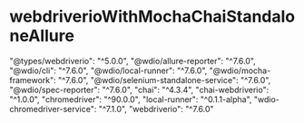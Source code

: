 # webdriverioWithMochaChaiStandaloneAllure
"@types/webdriverio": "^5.0.0",     "@wdio/allure-reporter": "^7.6.0",     "@wdio/cli": "^7.6.0",     "@wdio/local-runner": "^7.6.0",     "@wdio/mocha-framework": "^7.6.0",     "@wdio/selenium-standalone-service": "^7.6.0",     "@wdio/spec-reporter": "^7.6.0",     "chai": "^4.3.4",     "chai-webdriverio": "^1.0.0",     "chromedriver": "^90.0.0",     "local-runner": "^0.1.1-alpha",     "wdio-chromedriver-service": "^7.1.0",     "webdriverio": "^7.6.0"
